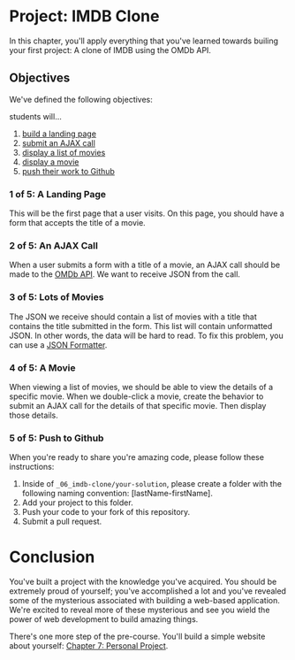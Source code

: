 # Project: IMDB Clone 
In this chapter, you'll apply everything that you've learned towards builing your first project: A clone of IMDB using the OMDb API. 

## Objectives 
We've defined the following objectives: 

students will... 

1. [build a landing page][1]
2. [submit an AJAX call][2]
3. [display a list of movies][3]
4. [display a movie][4]
5. [push their work to Github][5]

### 1 of 5: A Landing Page
This will be the first page that a user visits. On this page, you should have a form that accepts the title of a movie. 

### 2 of 5: An AJAX Call
When a user submits a form with a title of a movie, an AJAX call should be made to the [OMDb API][21]. We want to receive JSON from the call.  

### 3 of 5: Lots of Movies
The JSON we receive should contain a list of movies with a title that contains the title submitted in the form. This list will contain unformatted JSON. In other words, the data will be hard to read. To fix this problem, you can use a [JSON Formatter][31].

### 4 of 5: A Movie
When viewing a list of movies, we should be able to view the details of a specific movie. When we double-click a movie, create the behavior to submit an AJAX call for the details of that specific movie. Then display those details. 

### 5 of 5: Push to Github
When you're ready to share you're amazing code, please follow these instructions: 

1. Inside of `_06_imdb-clone/your-solution`, please create a folder with the following naming convention: [lastName-firstName].  
2. Add your project to this folder. 
3. Push your code to your fork of this repository.
4. Submit a pull request. 

# Conclusion
You've built a project with the knowledge you've acquired. You should be extremely proud of yourself; you've accomplished a lot and you've revealed some of the mysterious associated with building a web-based application. We're excited to reveal more of these mysterious and see you wield the power of web development to build amazing things. 

There's one more step of the pre-course. You'll build a simple website about yourself: [Chapter 7: Personal Project][next-page].

[1]: #1-of-5-a-landing-page

[2]: #2-of-5-an-ajax-call
[21]: http://omdbapi.com

[3]: #3-of-5-lots-of-movies
[31]: http://jsonformatter.curiousconcept.com/

[4]: #4-of-5-a-movie

[5]: #5-of-5-push-to-github

[next-page]: ../_07_personal-project/readme.md